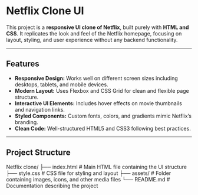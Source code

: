 # Netflix Clone UI

This project is a **responsive UI clone of Netflix**, built purely with **HTML and CSS**. It replicates the look and feel of the Netflix homepage, focusing on layout, styling, and user experience without any backend functionality.

---

## Features

- **Responsive Design:** Works well on different screen sizes including desktops, tablets, and mobile devices.
- **Modern Layout:** Uses Flexbox and CSS Grid for clean and flexible page structure.
- **Interactive UI Elements:** Includes hover effects on movie thumbnails and navigation links.
- **Styled Components:** Custom fonts, colors, and gradients mimic Netflix’s branding.
- **Clean Code:** Well-structured HTML5 and CSS3 following best practices.

---

## Project Structure
Netflix clone/ 
├── index.html # Main HTML file containing the UI structure 
├── style.css # CSS file for styling and layout 
├── assets/ # Folder containing images, icons, and other media files 
└── README.md # Documentation describing the project

